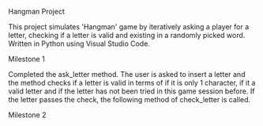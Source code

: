 Hangman Project

This project simulates 'Hangman' game by iteratively asking a player for a letter, checking if a letter is valid and existing in a randomly picked word. Written in Python using Visual Studio Code.

Milestone 1

Completed the ask_letter method. The user is asked to insert a letter and the method checks if a letter is valid in terms of if it is only 1 character, if it a valid letter and if the letter has not been tried in this game session before. If the letter passes the check, the following method of check_letter is called.

Milestone 2


